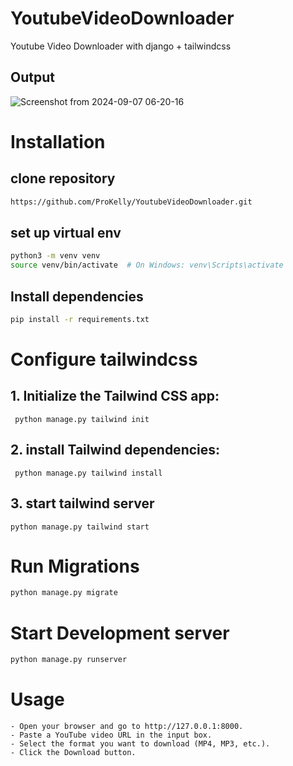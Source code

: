 # YoutubeVideoDownloader
Youtube Video Downloader with django + tailwindcss

## Output 
![Screenshot from 2024-09-07 06-20-16](https://github.com/user-attachments/assets/2657b7a7-af86-465f-a100-70e37e3dd447)

# Installation 
## clone repository
``` bash
https://github.com/ProKelly/YoutubeVideoDownloader.git
```

## set up virtual env 
```bash
python3 -m venv venv
source venv/bin/activate  # On Windows: venv\Scripts\activate

```
## Install dependencies 
```bash
pip install -r requirements.txt
```
# Configure tailwindcss 
## 1. Initialize the Tailwind CSS app:
```
 python manage.py tailwind init
```
## 2. install Tailwind dependencies:
 ```
  python manage.py tailwind install
```

## 3. start tailwind server 
```
python manage.py tailwind start
```
# Run Migrations
```bash
python manage.py migrate
```
# Start Development server 
```bash
python manage.py runserver
```
# Usage
    - Open your browser and go to http://127.0.0.1:8000.
    - Paste a YouTube video URL in the input box.
    - Select the format you want to download (MP4, MP3, etc.).
    - Click the Download button.

